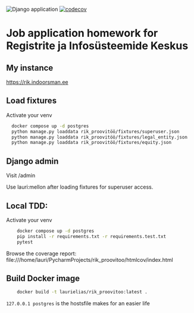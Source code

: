 ![Django application](https://github.com/Lauriy/rik_proovitoo/workflows/Django%20application/badge.svg)
[![codecov](https://codecov.io/gh/Lauriy/rik_proovitoo/branch/master/graph/badge.svg)](https://codecov.io/gh/Lauriy/rik_proovitoo)

# Job application homework for Registrite ja Infosüsteemide Keskus

## My instance

https://rik.indoorsman.ee

## Load fixtures
Activate your venv
```bash
  docker compose up -d postgres
  python manage.py loaddata rik_proovitöö/fixtures/superuser.json
  python manage.py loaddata rik_proovitöö/fixtures/legal_entity.json
  python manage.py loaddata rik_proovitöö/fixtures/equity.json
```

## Django admin

Visit /admin

Use lauri:mellon after loading fixtures for superuser access.

## Local TDD:

Activate your venv
```bash
    docker compose up -d postgres
    pip install -r requirements.txt -r requirements.test.txt
    pytest
```
Browse the coverage report: file:///home/lauri/PycharmProjects/rik_proovitoo/htmlcov/index.html

## Build Docker image
```bash
    docker build -t laurielias/rik_proovitoo:latest .
```
`127.0.0.1 postgres` is the hostsfile makes for an easier life
